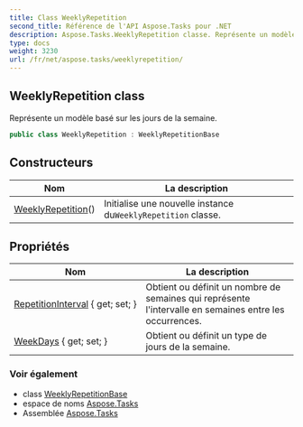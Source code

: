 ```yaml
---
title: Class WeeklyRepetition
second_title: Référence de l'API Aspose.Tasks pour .NET
description: Aspose.Tasks.WeeklyRepetition classe. Représente un modèle basé sur les jours de la semaine.
type: docs
weight: 3230
url: /fr/net/aspose.tasks/weeklyrepetition/
---
```

## WeeklyRepetition class

Représente un modèle basé sur les jours de la semaine.

```csharp
public class WeeklyRepetition : WeeklyRepetitionBase
```

## Constructeurs

| Nom | La description |
| --- | --- |
| [WeeklyRepetition](weeklyrepetition/)() | Initialise une nouvelle instance du`WeeklyRepetition` classe. |

## Propriétés

| Nom | La description |
| --- | --- |
| [RepetitionInterval](../../aspose.tasks/weeklyrepetitionbase/repetitioninterval/) { get; set; } | Obtient ou définit un nombre de semaines qui représente l'intervalle en semaines entre les occurrences. |
| [WeekDays](../../aspose.tasks/weeklyrepetition/weekdays/) { get; set; } | Obtient ou définit un type de jours de la semaine. |

### Voir également

* class [WeeklyRepetitionBase](../weeklyrepetitionbase/)
* espace de noms [Aspose.Tasks](../../aspose.tasks/)
* Assemblée [Aspose.Tasks](../../)


